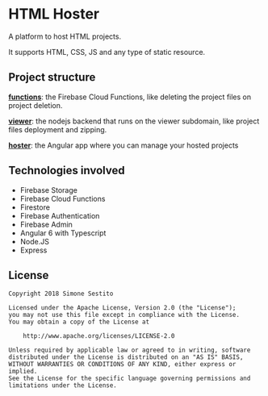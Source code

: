 # HTML Hoster
A platform to host HTML projects.

It supports HTML, CSS, JS and any type of static resource.

## Project structure
**[functions](functions)**: the Firebase Cloud Functions, like deleting the project files on project deletion.

**[viewer](viewer)**: the nodejs backend that runs on the viewer subdomain, like project files deployment and zipping.

**[hoster](hoster)**: the Angular app where you can manage your hosted projects

## Technologies involved
- Firebase Storage
- Firebase Cloud Functions
- Firestore
- Firebase Authentication
- Firebase Admin
- Angular 6 with Typescript
- Node.JS
- Express

## License

    Copyright 2018 Simone Sestito

    Licensed under the Apache License, Version 2.0 (the "License");
    you may not use this file except in compliance with the License.
    You may obtain a copy of the License at

        http://www.apache.org/licenses/LICENSE-2.0

    Unless required by applicable law or agreed to in writing, software
    distributed under the License is distributed on an "AS IS" BASIS,
    WITHOUT WARRANTIES OR CONDITIONS OF ANY KIND, either express or implied.
    See the License for the specific language governing permissions and
    limitations under the License.
